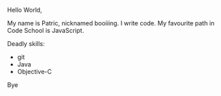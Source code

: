 Hello World,

My name is Patric, nicknamed booiiing. I write code. My favourite path in Code School is JavaScript.

Deadly skills:

* git
* Java
* Objective-C

Bye
